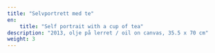 ```yaml
---
title: "Selvportrett med te"
en:
    title: "Self portrait with a cup of tea"
description: "2013, olje på lerret / oil on canvas, 35.5 x 70 cm"
weight: 3
---
```

